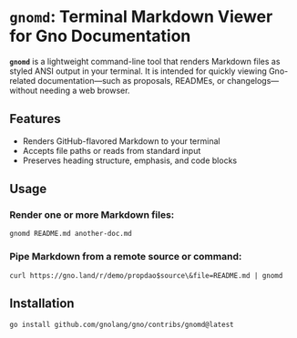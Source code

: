 # `gnomd`: Terminal Markdown Viewer for Gno Documentation

**`gnomd`** is a lightweight command-line tool that renders Markdown files as styled ANSI output in your terminal. It is intended for quickly viewing Gno-related documentation—such as proposals, READMEs, or changelogs—without needing a web browser.

## Features

- Renders GitHub-flavored Markdown to your terminal
- Accepts file paths or reads from standard input
- Preserves heading structure, emphasis, and code blocks

## Usage

### Render one or more Markdown files:

```
gnomd README.md another-doc.md
```

### Pipe Markdown from a remote source or command:

```
curl https://gno.land/r/demo/propdao$source\&file=README.md | gnomd
```

## Installation

```
go install github.com/gnolang/gno/contribs/gnomd@latest
```
